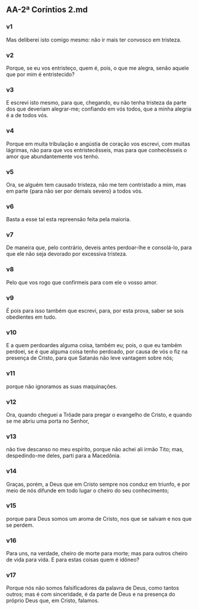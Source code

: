 ## AA-2ª Coríntios 2.md
### v1
 Mas deliberei isto comigo mesmo: não ir mais ter convosco em tristeza.
### v2
 Porque, se eu vos entristeço, quem é, pois, o que me alegra, senão aquele que por mim é entristecido?
### v3
 E escrevi isto mesmo, para que, chegando, eu não tenha tristeza da parte dos que deveriam alegrar-me; confiando em vós todos, que a minha alegria é a de todos vós.
### v4
 Porque em muita tribulação e angústia de coração vos escrevi, com muitas lágrimas, não para que vos entristecêsseis, mas para que conhecêsseis o amor que abundantemente vos tenho.
### v5
 Ora, se alguém tem causado tristeza, não me tem contristado a mim, mas em parte {para não ser por demais severo} a todos vós.
### v6
 Basta a esse tal esta repreensão feita pela maioria.
### v7
 De maneira que, pelo contrário, deveis antes perdoar-lhe e consolá-lo, para que ele não seja devorado por excessiva tristeza.
### v8
 Pelo que vos rogo que confirmeis para com ele o vosso amor.
### v9
 É pois para isso também que escrevi, para, por esta prova, saber se sois obedientes em tudo.
### v10
 E a quem perdoardes alguma coisa, também eu; pois, o que eu também perdoei, se é que alguma coisa tenho perdoado, por causa de vós o fiz na presença de Cristo, para que Satanás não leve vantagem sobre nós;
### v11
 porque não ignoramos as suas maquinações.
### v12
 Ora, quando cheguei a Trôade para pregar o evangelho de Cristo, e quando se me abriu uma porta no Senhor,
### v13
 não tive descanso no meu espírito, porque não achei ali irmão Tito; mas, despedindo-me deles, parti para a Macedônia.
### v14
 Graças, porém, a Deus que em Cristo sempre nos conduz em triunfo, e por meio de nós difunde em todo lugar o cheiro do seu conhecimento;
### v15
 porque para Deus somos um aroma de Cristo, nos que se salvam e nos que se perdem.
### v16
 Para uns, na verdade, cheiro de morte para morte; mas para outros cheiro de vida para vida. E para estas coisas quem é idôneo?
### v17
 Porque nós não somos falsificadores da palavra de Deus, como tantos outros; mas é com sinceridade, é da parte de Deus e na presença do próprio Deus que, em Cristo, falamos.
